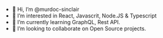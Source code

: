 - 👋 Hi, I’m @murdoc-sinclair
- 👀 I’m interested in React, Javascrit, Node.JS & Typescript
- 🌱 I’m currently learning GraphQL, Rest API.
- 💞️ I’m looking to collaborate on Open Source projects.

<!---
murdoc-sinclair/murdoc-sinclair is a ✨ special ✨ repository because its `README.md` (this file) appears on your GitHub profile.
You can click the Preview link to take a look at your changes.
--->
